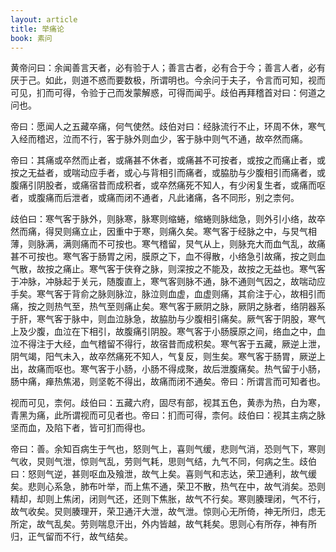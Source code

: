 ```yaml
---
layout: article
title: 举痛论
book: 素问
---
```


黄帝问曰：余闻善言天者，必有验于人；善言古者，必有合于今；善言人者，必有厌于己。如此，则道不惑而要数极，所谓明也。今余问于夫子，令言而可知，视而可见，扪而可得，令验于己而发蒙解惑，可得而闻乎。歧伯再拜稽首对曰：何道之问也。

帝曰：愿闻人之五藏卒痛，何气使然。歧伯对曰：经脉流行不止，环周不休，寒气入经而稽迟，泣而不行，客于脉外则血少，客于脉中则气不通，故卒然而痛。

帝曰：其痛或卒然而止者，或痛甚不休者，或痛甚不可按者，或按之而痛止者，或按之无益者，或喘动应手者，或心与背相引而痛者，或脇肋与少腹相引而痛者，或腹痛引阴股者，或痛宿昔而成积者，或卒然痛死不知人，有少闲复生者，或痛而呕者，或腹痛而后泄者，或痛而闭不通者，凡此诸痛，各不同形，别之柰何。

歧伯曰：寒气客于脉外，则脉寒，脉寒则缩蜷，缩蜷则脉绌急，则外引小络，故卒然而痛，得炅则痛立止，因重中于寒，则痛久矣。寒气客于经脉之中，与炅气相薄，则脉满，满则痛而不可按也。寒气稽留，炅气从上，则脉充大而血气乱，故痛甚不可按也。寒气客于肠胃之闲，膜原之下，血不得散，小络急引故痛，按之则血气散，故按之痛止。寒气客于侠脊之脉，则深按之不能及，故按之无益也。寒气客于冲脉，冲脉起于关元，随腹直上，寒气客则脉不通，脉不通则气因之，故喘动应手矣。寒气客于背俞之脉则脉泣，脉泣则血虚，血虚则痛，其俞注于心，故相引而痛，按之则热气至，热气至则痛止矣。寒气客于厥阴之脉，厥阴之脉者，络阴器系于肝，寒气客于脉中，则血泣脉急，故脇肋与少腹相引痛矣。厥气客于阴股，寒气上及少腹，血泣在下相引，故腹痛引阴股。寒气客于小肠膜原之间，络血之中，血泣不得注于大经，血气稽留不得行，故宿昔而成积矣。寒气客于五藏，厥逆上泄，阴气竭，阳气未入，故卒然痛死不知人，气复反，则生矣。寒气客于肠胃，厥逆上出，故痛而呕也。寒气客于小肠，小肠不得成聚，故后泄腹痛矣。热气留于小肠，肠中痛，瘅热焦渴，则坚乾不得出，故痛而闭不通矣。帝曰：所谓言而可知者也。

视而可见，柰何。歧伯曰：五藏六府，固尽有部，视其五色，黄赤为热，白为寒，青黑为痛，此所谓视而可见者也。帝曰：扪而可得，柰何。歧伯曰：视其主病之脉坚而血，及陷下者，皆可扪而得也。

帝曰：善。余知百病生于气也，怒则气上，喜则气缓，悲则气消，恐则气下，寒则气收，炅则气泄，惊则气乱，劳则气耗，思则气结，九气不同，何病之生。歧伯曰：怒则气逆，甚则呕血及飱泄，故气上矣。喜则气和志达，荣卫通利，故气缓矣。悲则心系急，肺布叶举，而上焦不通，荣卫不散，热气在中，故气消矣。恐则精却，却则上焦闭，闭则气还，还则下焦胀，故气不行矣。寒则腠理闭，气不行，故气收矣。炅则腠理开，荣卫通汗大泄，故气泄。惊则心无所倚，神无所归，虑无所定，故气乱矣。劳则喘息汗出，外内皆越，故气耗矣。思则心有所存，神有所归，正气留而不行，故气结矣。

